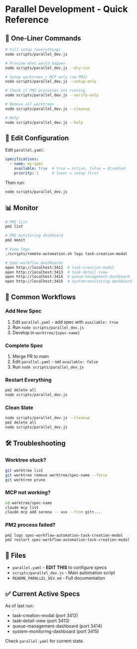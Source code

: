 # Parallel Development - Quick Reference

## 🚀 One-Liner Commands

```bash
# Full setup (everything)
node scripts/parallel_dev.js

# Preview what would happen
node scripts/parallel_dev.js --dry-run

# Setup worktrees + MCP only (no PM2)
node scripts/parallel_dev.js --setup-only

# Check if PM2 processes are running
node scripts/parallel_dev.js --verify-only

# Remove all worktrees
node scripts/parallel_dev.js --cleanup

# Help
node scripts/parallel_dev.js --help
```

## 📝 Edit Configuration

Edit `parallel.yaml`:

```yaml
specifications:
  - name: my-spec
    available: true  # true = active, false = disabled
    priority: 1      # lower = setup first
```

Then run:
```bash
node scripts/parallel_dev.js
```

## 📊 Monitor

```bash
# PM2 list
pm2 list

# PM2 monitoring dashboard
pm2 monit

# View logs
./scripts/remote-automation.sh logs task-creation-modal

# Spec-workflow dashboards
open http://localhost:3412  # task-creation-modal
open http://localhost:3413  # task-detail-view
open http://localhost:3414  # queue-management-dashboard
open http://localhost:3415  # system-monitoring-dashboard
```

## 🔄 Common Workflows

### Add New Spec
1. Edit `parallel.yaml` - add spec with `available: true`
2. Run `node scripts/parallel_dev.js`
3. Develop in `worktree/{spec-name}`

### Complete Spec
1. Merge PR to main
2. Edit `parallel.yaml` - set `available: false`
3. Run `node scripts/parallel_dev.js`

### Restart Everything
```bash
pm2 delete all
node scripts/parallel_dev.js
```

### Clean Slate
```bash
node scripts/parallel_dev.js --cleanup
pm2 delete all
node scripts/parallel_dev.js
```

## 🛠️ Troubleshooting

### Worktree stuck?
```bash
git worktree list
git worktree remove worktree/spec-name --force
git worktree prune
```

### MCP not working?
```bash
cd worktree/spec-name
claude mcp list
claude mcp add serena -- uvx --from git+...
```

### PM2 process failed?
```bash
pm2 logs spec-workflow-automation-task-creation-modal
pm2 restart spec-workflow-automation-task-creation-modal
```

## 📁 Files

- `parallel.yaml` - **EDIT THIS** to configure specs
- `scripts/parallel_dev.js` - Main automation script
- `README_PARALLEL_DEV.md` - Full documentation

## ✅ Current Active Specs

As of last run:
- task-creation-modal (port 3412)
- task-detail-view (port 3413)
- queue-management-dashboard (port 3414)
- system-monitoring-dashboard (port 3415)

Check `parallel.yaml` for current state.
